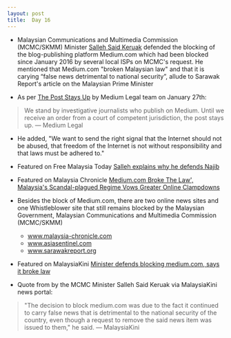 ```yaml
---
layout: post
title:  Day 16
---
```


- Malaysian Communications and Multimedia Commission (MCMC/SKMM) Minister <a href="https://en.wikipedia.org/wiki/Salleh_Said_Keruak" target="_blank">Salleh Said Keruak</a> defended the blocking of the blog-publishing platform Medium.com which had been blocked since January 2016 by several local ISPs on MCMC's request. He mentioned that Medium.com "broken Malaysian law" and that it is carying “false news detrimental to national security”, allude to Sarawak Report's article on the Malaysian Prime Minister 

- As per <a href="https://medium.com/medium-legal/the-post-stays-up-d222e34cb7e7" target="_blank">The Post Stays Up</a> by Medium Legal team on January 27th: 

> We stand by investigative journalists who publish on Medium. Until we receive an order from a court of competent jurisdiction, the post stays up. &mdash; Medium Legal

- He added, "We want to send the right signal that the Internet should not be abused, that freedom of the Internet is not without responsibility and that laws must be adhered to."

- Featured on Free Malaysia Today <a href="http://www.freemalaysiatoday.com/category/nation/2016/02/04/salleh-explains-defending-his-pm-najib-razak/" target="_blank">Salleh explains why he defends Najib</a>

- Featured on Malaysia Chronicle <a href="http://www.malaysia-chronicle.com/index.php?option=com_k2&view=item&id=610594:mediumcom-broke-the-law-malaysias-scandal-plagued-regime-vows-greater-online-clampdowns&Itemid=2" target="_blank">Medium.com Broke The Law', Malaysia's Scandal-plagued Regime Vows Greater Online Clampdowns</a> 

- Besides the block of Medium.com, there are two online news sites and one Whistleblower site that still remains blocked by the Malaysian Government, Malaysian Communications and Multimedia Commission (MCMC/SKMM)

	- www.malaysia-chronicle.com
	- www.asiasentinel.com
	- www.sarawakreport.org
	
- Featured on MalaysiaKini <a href="https://www.malaysiakini.com/news/329337" target="_blank">Minister defends blocking medium.com, says it broke law</a> 
	
- Quote from by the MCMC Minister Salleh Said Keruak via MalaysiaKini news portal:

> "The decision to block medium.com was due to the fact it continued to carry false news that is detrimental to the national security of the country, even though a request to remove the said news item was issued to them," he said. &mdash; MalaysiaKini	